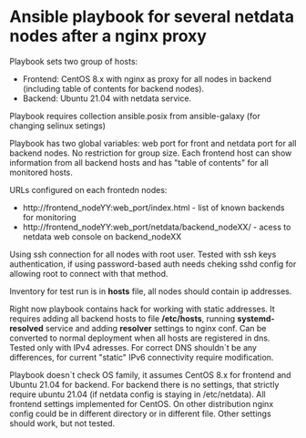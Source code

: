 # Ansible playbook for several netdata nodes after a nginx proxy
Playbook sets two group of hosts:
 * Frontend: CentOS 8.x with nginx as proxy for all nodes in backend (including table of contents for backend nodes).
 * Backend: Ubuntu 21.04 with netdata service.
 
Playbook requires collection ansible.posix from ansible-galaxy (for changing selinux setings)

 Playbook has two global variables: web port for front and netdata port for all backend nodes. No restriction for group size. 
 Each frontend host can show information from all backend hosts and has "table of contents" for all monitored hosts.
 
 URLs configured on each frontedn nodes:
  * http://frontend_nodeYY:web_port/index.html - list of known backends for monitoring
  * http://frontend_nodeYY:web_port/netdata/backend_nodeXX/ - acess to netdata web console on backend_nodeXX
 
 Using ssh connection for all nodes with root user. Tested with ssh keys authentication, 
 if using password-based auth needs cheking sshd config for allowing root to connect with that method.
 
 Inventory for test run is in **hosts** file, all nodes should contain ip addresses.
 
 Right now playbook contains hack for working with static addresses. It requires adding all backend hosts to file **/etc/hosts**,
 running **systemd-resolved** service and adding **resolver** settings to nginx conf. Can be converted to normal deployment when all hosts are registered in dns.
 Tested only with IPv4 adresses. For correct DNS shouldn`t be any differences, for current "static" IPv6 connectivity require modification.
 
 Playbook doesn`t check OS family, it assumes CentOS 8.x for frontend and Ubuntu 21.04 for backend.
 For backend there is no settings,  that strictly require ubuntu 21.04 (if netdata config 
 is staying in /etc/netdata). 
 All frontend settings implemented for CentOS. On other distribution nginx config
 could be in different directorу or in different file. Other settings should work, but not tested. 
